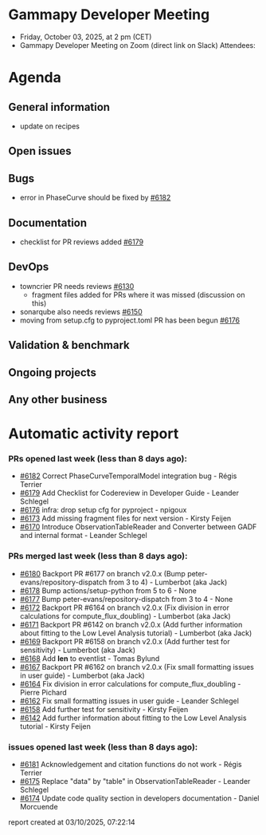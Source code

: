 # Gammapy Developer Meeting 
 * Friday, October 03, 2025, at 2 pm (CET) 
 * Gammapy Developer Meeting on Zoom (direct link on Slack) 
Attendees: 

# Agenda
## General information
- update on recipes

## Open issues

## Bugs

- error in PhaseCurve should be fixed by [#6182](https://github.com/gammapy/gammapy/pull/6182)

## Documentation

- checklist for PR reviews added [#6179](https://github.com/gammapy/gammapy/pull/6179)



## DevOps

- towncrier PR needs reviews [#6130](https://github.com/gammapy/gammapy/pull/6130)
  - fragment files added for PRs where it was missed (discussion on this)
- sonarqube also needs reviews [#6150](https://github.com/gammapy/gammapy/pull/6150)
- moving from setup.cfg to pyproject.toml PR has been begun [#6176](https://github.com/gammapy/gammapy/pull/6176)

## Validation & benchmark

## Ongoing projects

## Any other business

# Automatic activity report

### PRs opened last week (less than 8 days ago): 
* [#6182](https://github.com/gammapy/gammapy/pull/6182) Correct PhaseCurveTemporalModel integration bug - Régis Terrier
* [#6179](https://github.com/gammapy/gammapy/pull/6179) Add Checklist for Codereview in Developer Guide - Leander Schlegel
* [#6176](https://github.com/gammapy/gammapy/pull/6176) infra: drop setup cfg for pyproject - npigoux
* [#6173](https://github.com/gammapy/gammapy/pull/6173) Add missing fragment files for next version - Kirsty Feijen
* [#6170](https://github.com/gammapy/gammapy/pull/6170) Introduce ObservationTableReader and Converter between GADF and internal format - Leander Schlegel

### PRs merged last week (less than 8 days ago): 
* [#6180](https://github.com/gammapy/gammapy/pull/6180) Backport PR #6177 on branch v2.0.x (Bump peter-evans/repository-dispatch from 3 to 4) - Lumberbot (aka Jack)
* [#6178](https://github.com/gammapy/gammapy/pull/6178) Bump actions/setup-python from 5 to 6 - None
* [#6177](https://github.com/gammapy/gammapy/pull/6177) Bump peter-evans/repository-dispatch from 3 to 4 - None
* [#6172](https://github.com/gammapy/gammapy/pull/6172) Backport PR #6164 on branch v2.0.x (Fix division in error calculations for compute_flux_doubling) - Lumberbot (aka Jack)
* [#6171](https://github.com/gammapy/gammapy/pull/6171) Backport PR #6142 on branch v2.0.x (Add further information about fitting to the Low Level Analysis tutorial) - Lumberbot (aka Jack)
* [#6169](https://github.com/gammapy/gammapy/pull/6169) Backport PR #6158 on branch v2.0.x (Add further test for sensitivity) - Lumberbot (aka Jack)
* [#6168](https://github.com/gammapy/gammapy/pull/6168) Add __len__ to eventlist - Tomas Bylund
* [#6167](https://github.com/gammapy/gammapy/pull/6167) Backport PR #6162 on branch v2.0.x (Fix small formatting issues in user guide) - Lumberbot (aka Jack)
* [#6164](https://github.com/gammapy/gammapy/pull/6164) Fix division in error calculations for compute_flux_doubling - Pierre Pichard
* [#6162](https://github.com/gammapy/gammapy/pull/6162) Fix small formatting issues in user guide - Leander Schlegel
* [#6158](https://github.com/gammapy/gammapy/pull/6158) Add further test for sensitivity - Kirsty Feijen
* [#6142](https://github.com/gammapy/gammapy/pull/6142) Add further information about fitting to the Low Level Analysis tutorial - Kirsty Feijen

### issues opened last week (less than 8 days ago): 
* [#6181](https://github.com/gammapy/gammapy/issues/6181) Acknowledgement and citation functions do not work - Régis Terrier
* [#6175](https://github.com/gammapy/gammapy/issues/6175) Replace "data" by "table" in ObservationTableReader - Leander Schlegel
* [#6174](https://github.com/gammapy/gammapy/issues/6174) Update code quality section in developers documentation - Daniel Morcuende

 report created at 03/10/2025, 07:22:14

